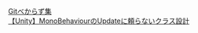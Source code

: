 [Gitべからず集](https://qiita.com/okuramasafumi/items/ea8c8204a55f88e9eb71)  
[【Unity】MonoBehaviourのUpdateに頼らないクラス設計](https://noracle.jp/unity-monobehaviour-update/)  
